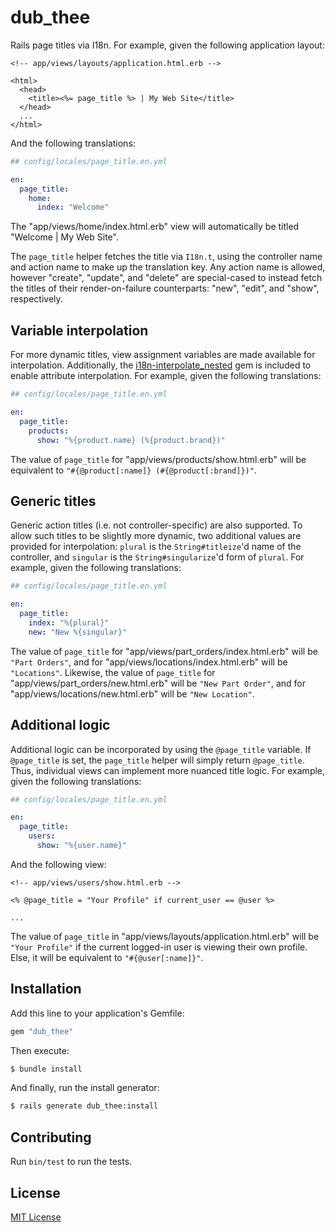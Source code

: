 # dub_thee

Rails page titles via I18n.  For example, given the following
application layout:

```html+erb
<!-- app/views/layouts/application.html.erb -->

<html>
  <head>
    <title><%= page_title %> | My Web Site</title>
  </head>
  ...
</html>
```

And the following translations:

```yaml
## config/locales/page_title.en.yml

en:
  page_title:
    home:
      index: "Welcome"
```

The "app/views/home/index.html.erb" view will automatically be titled
"Welcome | My Web Site".

The `page_title` helper fetches the title via `I18n.t`, using the
controller name and action name to make up the translation key.  Any
action name is allowed, however "create", "update", and "delete" are
special-cased to instead fetch the titles of their render-on-failure
counterparts: "new", "edit", and "show", respectively.


## Variable interpolation

For more dynamic titles, view assignment variables are made available
for interpolation.  Additionally, the [i18n-interpolate_nested] gem
is included to enable attribute interpolation.  For example, given the
following translations:

```yaml
## config/locales/page_title.en.yml

en:
  page_title:
    products:
      show: "%{product.name} (%{product.brand})"
```

The value of `page_title` for "app/views/products/show.html.erb" will be
equivalent to `"#{@product[:name]} (#{@product[:brand]})"`.

[i18n-interpolate_nested]: https://rubygems.org/gems/i18n-interpolate_nested


## Generic titles

Generic action titles (i.e. not controller-specific) are also supported.
To allow such titles to be slightly more dynamic, two additional values
are provided for interpolation: `plural` is the `String#titleize`'d name
of the controller, and `singular` is the `String#singularize`'d form of
`plural`.  For example, given the following translations:

```yaml
## config/locales/page_title.en.yml

en:
  page_title:
    index: "%{plural}"
    new: "New %{singular}"
```

The value of `page_title` for "app/views/part_orders/index.html.erb"
will be `"Part Orders"`, and for "app/views/locations/index.html.erb"
will be `"Locations"`.  Likewise, the value of `page_title` for
"app/views/part_orders/new.html.erb" will be `"New Part Order"`, and for
"app/views/locations/new.html.erb" will be `"New Location"`.


## Additional logic

Additional logic can be incorporated by using the `@page_title`
variable.  If `@page_title` is set, the `page_title` helper will simply
return `@page_title`.  Thus, individual views can implement more nuanced
title logic.  For example, given the following translations:

```yaml
## config/locales/page_title.en.yml

en:
  page_title:
    users:
      show: "%{user.name}"
```

And the following view:

```html+erb
<!-- app/views/users/show.html.erb -->

<% @page_title = "Your Profile" if current_user == @user %>

...
```

The value of `page_title` in "app/views/layouts/application.html.erb"
will be `"Your Profile"` if the current logged-in user is viewing their
own profile.  Else, it will be equivalent to `"#{@user[:name]}"`.


## Installation

Add this line to your application's Gemfile:

```ruby
gem "dub_thee"
```

Then execute:

```bash
$ bundle install
```

And finally, run the install generator:

```bash
$ rails generate dub_thee:install
```


## Contributing

Run `bin/test` to run the tests.


## License

[MIT License](MIT-LICENSE)
